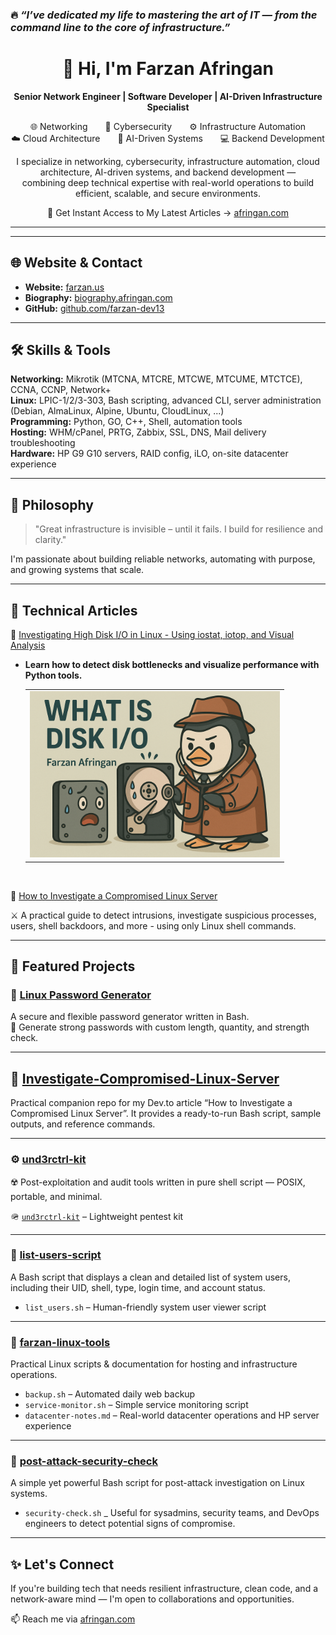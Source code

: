 ### 🔥 *“I’ve dedicated my life to mastering the art of IT — from the command line to the core of infrastructure.”*

<div align="center">

# 👋 Hi, I'm Farzan Afringan  
**Senior Network Engineer | Software Developer | AI-Driven Infrastructure Specialist**

🌐 Networking  🔐 Cybersecurity  ⚙️ Infrastructure Automation  
☁️ Cloud Architecture  🤖 AI-Driven Systems  💻 Backend Development

I specialize in networking, cybersecurity, infrastructure automation, cloud architecture, AI-driven systems, and backend development —  
combining deep technical expertise with real-world operations to build efficient, scalable, and secure environments.

📖 Get Instant Access to My Latest Articles → [afringan.com](https://afringan.com)

</div>

---

---

## 🌐 Website & Contact

- **Website:** [farzan.us](https://farzan.us)
- **Biography:** [biography.afringan.com](https://biography.afringan.com)
- **GitHub:** [github.com/farzan-dev13](https://github.com/farzan-dev13)

---



## 🛠 Skills & Tools

**Networking:** Mikrotik (MTCNA, MTCRE, MTCWE, MTCUME, MTCTCE), CCNA, CCNP, Network+  
**Linux:** LPIC-1/2/3-303, Bash scripting, advanced CLI, server administration (Debian, AlmaLinux, Alpine, Ubuntu, CloudLinux, ...)  
**Programming:** Python, GO, C++, Shell, automation tools  
**Hosting:** WHM/cPanel, PRTG, Zabbix, SSL, DNS, Mail delivery troubleshooting  
**Hardware:** HP G9 G10 servers, RAID config, iLO, on-site datacenter experience

---


## 🧠 Philosophy

> "Great infrastructure is invisible – until it fails. I build for resilience and clarity."

I'm passionate about building reliable networks, automating with purpose, and growing systems that scale.

---


## 📃 Technical Articles

🐧 [Investigating High Disk I/O in Linux - Using iostat, iotop, and Visual Analysis](https://dev.to/farzandev13/investigating-high-disk-io-in-linux-using-iostat-iotop-and-visual-analysis-571d)
- **Learn how to detect disk bottlenecks and visualize performance with Python tools.**

  <table>
    <tr>
      <td> <a href="https://dev.to/farzandev13/investigating-high-disk-io-in-linux-using-iostat-iotop-and-visual-analysis-571d" target="_blank">
          <img src="https://github.com/farzan-dev13/disk-io-analysis/blob/main/assets/disk2.png" width="400"/>
        </a></td>
    </tr>
  </table>

<br>

🐧 [ How to Investigate a Compromised Linux Server ](https://dev.to/farzandev13/-how-to-investigate-a-compromised-linux-server-1f78)

⚔️ A practical guide to detect intrusions, investigate suspicious processes, users, shell backdoors, and more - using only Linux shell commands.





---
## 📂 Featured Projects

### 👀 [Linux Password Generator](https://github.com/farzan-dev13/linux-password-generator)
A secure and flexible password generator written in Bash.  
🔐 Generate strong passwords with custom length, quantity, and strength check.

---


## 🔹 [Investigate-Compromised-Linux-Server](https://github.com/farzan-dev13/investigate-compromised-linux-server)
Practical companion repo for my Dev.to article “How to Investigate a Compromised Linux Server”.
It provides a ready-to-run Bash script, sample outputs, and reference commands.

---

### ⚙️ [und3rctrl-kit](https://github.com/farzan-dev13/und3rctrl-kit)
  ☢️  Post-exploitation and audit tools written in pure shell script — POSIX, portable, and minimal.  
  
   🪖 [`und3rctrl-kit`](https://github.com/farzan-dev13/und3rctrl-kit) – Lightweight pentest kit
 

---

### 📘 [list-users-script](https://github.com/farzan-dev13/list-users-script)
A Bash script that displays a clean and detailed list of system users, including their UID, shell, type, login time, and account status.

- `list_users.sh` – Human-friendly system user viewer script
---

### 🔹 [farzan-linux-tools](https://github.com/farzan-dev13/farzan-linux-tools)  
Practical Linux scripts & documentation for hosting and infrastructure operations.

- `backup.sh` – Automated daily web backup  
- `service-monitor.sh` – Simple service monitoring script  
- `datacenter-notes.md` – Real-world datacenter operations and HP server experience

---

### 🔹 [post-attack-security-check](https://github.com/farzan-dev13/post-attack-security-check)  
A simple yet powerful Bash script for post-attack investigation on Linux systems.
- `security-check.sh` _ Useful for sysadmins, security teams, and DevOps engineers to detect potential signs of compromise.

---



## ✨ Let's Connect

If you're building tech that needs resilient infrastructure, clean code, and a network-aware mind — I'm open to collaborations and opportunities.

📫 Reach me via [afringan.com](https://afringan.com)
